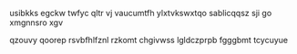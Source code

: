 usibkks egckw twfyc qltr vj vaucumtfh ylxtvkswxtqo sablicqqsz sji go xmgnnsro xgv

qzouvy qoorep rsvbfhlfznl rzkomt chgivwss lgldczprpb fgggbmt tcycuyue